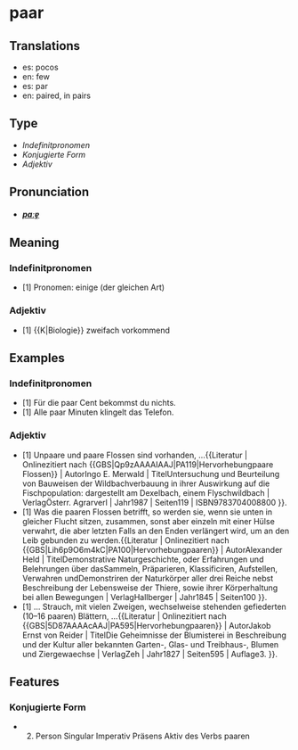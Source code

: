 # paar
## Translations
- es: pocos
- en: few
- es: par
- en: paired, in pairs
## Type
- _Indefinitpronomen_
- _Konjugierte Form_
- _Adjektiv_
## Pronunciation
- **_[paːɐ̯](https://commons.wikimedia.org/wiki/File:De-paar.ogg)_**
## Meaning
### Indefinitpronomen
- [1] Pronomen: einige (der gleichen Art)
### Adjektiv
- [1] {{K|Biologie}} zweifach vorkommend
## Examples
### Indefinitpronomen
- [1] Für die paar Cent bekommst du nichts.
- [1] Alle paar Minuten klingelt das Telefon.
### Adjektiv
- [1] Unpaare und paare Flossen sind vorhanden, …<ref>{{Literatur | Onlinezitiert nach {{GBS|Qp9zAAAAIAAJ|PA119|Hervorhebungpaare Flossen}} | AutorIngo E. Merwald | TitelUntersuchung und Beurteilung von Bauweisen der Wildbachverbauung in ihrer Auswirkung auf die Fischpopulation: dargestellt am Dexelbach, einem Flyschwildbach | VerlagÖsterr. Agrarverl | Jahr1987 | Seiten119 | ISBN9783704008800 }}.</ref>
- [1] Was die paaren Flossen betrifft, so werden sie, wenn sie unten in gleicher Flucht sitzen, zusammen, sonst aber einzeln mit einer Hülse verwahrt, die aber letzten Falls an den Enden verlängert wird, um an den Leib gebunden zu werden.<ref>{{Literatur | Onlinezitiert nach {{GBS|Lih6p9O6m4kC|PA100|Hervorhebungpaaren}} | AutorAlexander Held | TitelDemonstrative Naturgeschichte, oder Erfahrungen und Belehrungen über dasSammeln, Präparieren, Klassificiren, Aufstellen, Verwahren undDemonstriren der Naturkörper aller drei Reiche nebst Beschreibung der Lebensweise der Thiere, sowie ihrer Körperhaltung bei allen Bewegungen | VerlagHallberger | Jahr1845 | Seiten100 }}.</ref>
- [1] … Strauch, mit vielen Zweigen, wechselweise stehenden gefiederten (10–16 paaren) Blättern, …<ref>{{Literatur | Onlinezitiert nach {{GBS|5D87AAAAcAAJ|PA595|Hervorhebungpaaren}} | AutorJakob Ernst von Reider | TitelDie Geheimnisse der Blumisterei in Beschreibung und der Kultur aller bekannten Garten-, Glas- und Treibhaus-, Blumen und Ziergewaechse | VerlagZeh | Jahr1827 | Seiten595 | Auflage3. }}.</ref>
## Features
### Konjugierte Form
- 2. Person Singular Imperativ Präsens Aktiv des Verbs paaren
